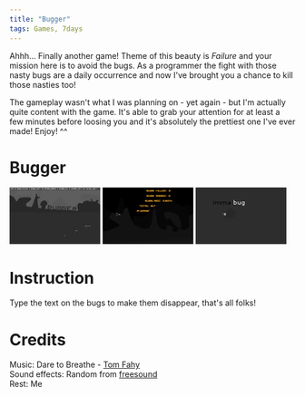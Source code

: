 ```yaml
---
title: "Bugger"
tags: Games, 7days
---
```


Ahhh... Finally another game! Theme of this beauty is *Failure* and your mission here is to avoid the bugs. As a programmer the fight with those nasty bugs are a daily occurrence and now I've brought you a chance to kill those nasties too!

The gameplay wasn't what I was planning on - yet again - but I'm actually quite content with the game. It's able to grab your attention for at least a few minutes before loosing you and it's absolutely the prettiest one I've ever made! Enjoy! ^^

# Bugger

![](/images/games/thumbs/bugger1.png)
![](/images/games/thumbs/bugger2.png)
![](/images/games/thumbs/bugger3.png)

# Instruction

Type the text on the bugs to make them disappear, that's all folks!

# Credits

Music: Dare to Breathe - [Tom Fahy](http://tomfahy.org/)   
Sound effects: Random from [freesound](http://www.freesound.org/)   
Rest: Me
